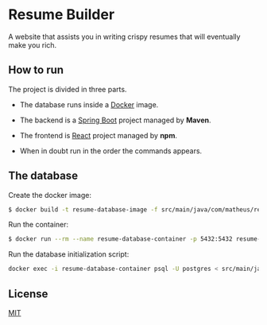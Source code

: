 # Resume Builder

A website that assists you in writing crispy resumes that will eventually make you rich.

## How to run

The project is divided in three parts.

- The database runs inside a [Docker](https://www.docker.com/) image.

- The backend is a [Spring Boot](https://spring.io/projects/spring-boot/) project managed by **Maven**.

- The frontend is [React](https://react.dev/) project managed by **npm**.

- When in doubt run in the order the commands appears.

## The database

Create the docker image:

```bash
$ docker build -t resume-database-image -f src/main/java/com/matheus/resumebuilder/infrastructure/Dockerfile .
```

Run the container:

```bash
$ docker run --rm --name resume-database-container -p 5432:5432 resume-database-image
```

Run the database initialization script:

```bash
docker exec -i resume-database-container psql -U postgres < src/main/java/com/matheus/resumebuilder/infrastructure/init.sql
```

## License

[MIT](https://choosealicense.com/licenses/mit/)